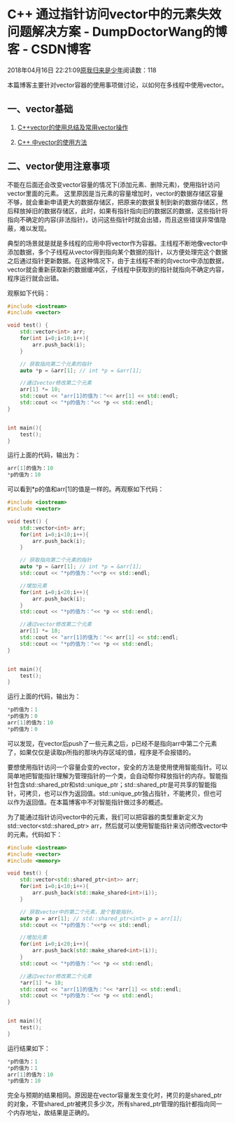 # C++ 通过指针访问vector中的元素失效问题解决方案 - DumpDoctorWang的博客 - CSDN博客





2018年04月16日 22:21:09[原我归来是少年](https://me.csdn.net/DumpDoctorWang)阅读数：118








本篇博客主要针对vector容器的使用事项做讨论，以如何在多线程中使用vector。

## 一、vector基础

1. [C++vector的使用总结及常用vector操作](https://blog.csdn.net/fanyun_01/article/details/56842637)

2. [C++ 中vector的使用方法](https://blog.csdn.net/duan19920101/article/details/50617190/)

## 二、vector使用注意事项

不能在后面还会改变vector容量的情况下(添加元素、删除元素)，使用指针访问vector里面的元素。 这里原因是当元素的容量增加时，vector的数据存储区容量不够，就会重新申请更大的数据存储区，把原来的数据复制到新的数据存储区，然后释放掉旧的数据存储区，此时，如果有指针指向旧的数据区的数据，这些指针将指向不确定的内容(非法指针)，访问这些指针时就会出错，而且这些错误非常值隐蔽，难以发现。

典型的场景就是就是多线程的应用中将vector作为容器。主线程不断地像vector中添加数据，多个子线程从vector得到指向某个数据的指针，以方便处理完这个数据之后通过指针更新数据。在这种情况下，由于主线程不断的向vector中添加数据，vector就会重新获取新的数据缓冲区，子线程中获取到的指针就指向不确定内容，程序运行就会出错。

观察如下代码：

```cpp
#include <iostream>
#include <vector>

void test() {
    std::vector<int> arr;
    for(int i=0;i<10;i++){
        arr.push_back(i);
    }

    // 获取指向第二个元素的指针
    auto *p = &arr[1]; // int *p = &arr[1];

    //通过vector修改第二个元素
    arr[1] *= 10;
    std::cout << "arr[1]的值为："<< arr[1] << std::endl;
    std::cout << "*p的值为："<< *p << std::endl;
}


int main(){
    test();
}
```

运行上面的代码，输出为：

```cpp
arr[1]的值为：10
*p的值为：10
```

可以看到*p的值和arr[1]的值是一样的。再观察如下代码：

```cpp
#include <iostream>
#include <vector>

void test() {
    std::vector<int> arr;
    for(int i=0;i<10;i++){
        arr.push_back(i);
    }

    // 获取指向第二个元素的指针
    auto *p = &arr[1]; // int *p = &arr[1];
    std::cout << "*p的值为："<<*p << std::endl;

    //增加元素
    for(int i=0;i<20;i++){
        arr.push_back(i);
    }
    std::cout << "*p的值为："<< *p << std::endl;

    //通过vector修改第二个元素
    arr[1] *= 10;
    std::cout << "arr[1]的值为："<< arr[1] << std::endl;
    std::cout << "*p的值为："<< *p << std::endl;
}


int main(){
    test();
}
```

运行上面的代码，输出为：

```cpp
*p的值为：1
*p的值为：0
arr[1]的值为：10
*p的值为：0
```

可以发现，在vector后push了一些元素之后，p已经不是指向arr中第二个元素了，如果仅仅是读取p所指的那块内存区域的值，程序是不会报错的。

要想使用指针访问一个容量会变的vector，安全的方法是使用使用智能指针。可以简单地把智能指针理解为管理指针的一个类，会自动帮你释放指针的内存。智能指针包含std::shared_ptr和std::unique_ptr；std::shared_ptr是可共享的智能指针，可拷贝，也可以作为返回值。std::unique_ptr独占指针，不能拷贝，但也可以作为返回值。在本篇博客中不对智能指针做过多的概述。

为了能通过指针访问vector中的元素，我们可以把容器的类型重新定义为std::vector<std::shared_ptr<int>> arr，然后就可以使用智能指针来访问修改vector中的元素。代码如下：

```cpp
#include <iostream>
#include <vector>
#include <memory>

void test() {
    std::vector<std::shared_ptr<int>> arr;
    for(int i=0;i<10;i++){
        arr.push_back(std::make_shared<int>(i));
    }

    // 获取vector中的第二个元素，是个智能指针。
    auto p = arr[1]; // std::shared_ptr<int> p = arr[1];
    std::cout << "*p的值为："<<*p << std::endl;

    //增加元素
    for(int i=0;i<20;i++){
        arr.push_back(std::make_shared<int>(i));
    }
    std::cout << "*p的值为："<< *p << std::endl;

    //通过vector修改第二个元素
    *arr[1] *= 10;
    std::cout << "arr[1]的值为："<< *arr[1] << std::endl;
    std::cout << "*p的值为："<< *p << std::endl;
}


int main(){
    test();
}
```

运行结果如下：

```cpp
*p的值为：1
*p的值为：1
arr[1]的值为：10
*p的值为：10
```

完全与预期的结果相同。原因是在vector容量发生变化时，拷贝的是shared_ptr的对象，不管shared_ptr被拷贝多少次，所有shared_ptr管理的指针都指向同一个内存地址，故结果是正确的。







